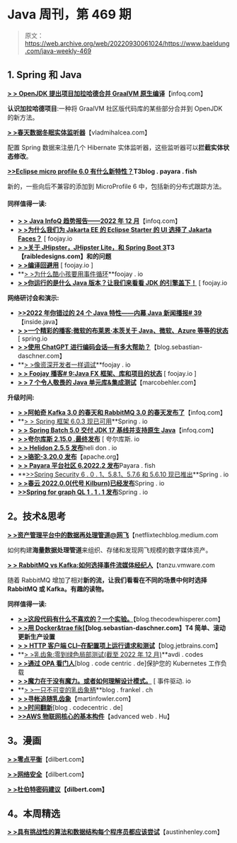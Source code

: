 # Java 周刊，第 469 期

> 原文：<https://web.archive.org/web/20220930061024/https://www.baeldung.com/java-weekly-469>

## 1. **Spring 和 Java**

**[> > OpenJDK 提出项目加拉哈德合并 GraalVM 原生编译](https://web.archive.org/web/20221223224232/https://www.infoq.com/news/2022/12/openjdk-galahad-Dec22/?utm_campaign=infoq_content&utm_source=infoq&utm_medium=feed&utm_term=Java)**【infoq.com】

**认识加拉哈德项目**:一种将 GraalVM 社区版代码库的某些部分合并到 OpenJDK 的新方法。

**[> >春天数据冬眠实体监听器](https://web.archive.org/web/20221223224232/https://vladmihalcea.com/spring-hibernate-entity-listeners/)**【vladmihalcea.com】

配置 Spring 数据来注册几个 Hibernate 实体监听器，这些监听器可以**拦截实体状态修改**。

**[>>Eclipse micro profile 6.0 有什么新特性？](https://web.archive.org/web/20221223224232/https://blog.payara.fish/whats-new-eclipse-microprofile-6.0)T3blog . payara . fish**

新的，一些向后不兼容的添加到 MicroProfile 6 中，包括新的分布式跟踪方法。

#### 同样值得一读:

*   **[> > Java InfoQ 趋势报告——2022 年 12 月](https://web.archive.org/web/20221223224232/https://www.infoq.com/articles/java-jvm-trends-2022/)**【infoq.com】
*   **[> >为什么我们为 Jakarta EE 的 Eclipse Starter 的 UI 选择了 Jakarta Faces？](https://web.archive.org/web/20221223224232/https://foojay.io/today/why-did-we-choose-jakarta-faces-for-the-ui-of-the-eclipse-starter-for-jakarta-ee/)** [ foojay.io
*   **[> >关于 JHipster，JHipster Lite，和 Spring Boot 3](https://web.archive.org/web/20221223224232/https://raibledesigns.com/rd/entry/questions_about_jhipster_jhipster_lite)T3【raibledesigns.com】和的问题**
*   **[> >编译回避用](https://web.archive.org/web/20221223224232/https://foojay.io/today/compilation-avoidance-with-gradle/)** [ foojay.io ]
*   **[> >为什么酷小孩要用事件循环](https://web.archive.org/web/20221223224232/https://foojay.io/today/why-the-cool-kids-use-event-loops/)**foojay . io
*   **[> >你运行的是什么 Java 版本？让我们来看看 JDK 的引擎盖下！](https://web.archive.org/web/20221223224232/https://foojay.io/today/what-java-version-are-you-running-lets-take-a-look-under-the-hood-of-the-jdk/)** [ foojay.io

**网络研讨会和演示:**

*   **[>>2022 年你错过的 24 个 Java 特性——内幕 Java 新闻播报# 39](https://web.archive.org/web/20221223224232/https://inside.java/2022/12/15/newscast-39/)**【inside.java】
*   **[> >一个精彩的播客:微软的布莱恩·本茨关于 Java、微软、Azure 等等的状态](https://web.archive.org/web/20221223224232/https://spring.io/blog/2022/12/15/a-bootiful-podcast-microsoft-s-brian-benz-on-the-state-of-java-microsoft-azure-and-so-much-more)** [ spring.io
*   **[> >使用 ChatGPT 进行编码会话—有多大帮助？](https://web.archive.org/web/20221223224232/https://blog.sebastian-daschner.com/entries/coding-session-chatgpt)**【blog.sebastian-daschner.com】
*   **[> >像资深开发者一样调试](https://web.archive.org/web/20221223224232/https://foojay.io/today/debug-like-a-senior-developer/)**foojay . io
*   **[> > Foojay 播客# 9:Java FX 框架、库和项目的状态](https://web.archive.org/web/20221223224232/https://foojay.io/today/foojay-podcast-9/)** [ foojay.io ]
*   [**> > 7 个令人敬畏的 Java 单元库&集成测试**](https://web.archive.org/web/20221223224232/https://www.youtube.com/watch?v=JVPHSdHViMg)【marcobehler.com】

**升级时间:**

*   **[> >阿帕奇 Kafka 3.0 的春天和 RabbitMQ 3.0 的春天发布了](https://web.archive.org/web/20221223224232/https://www.infoq.com/news/2022/12/spring-apache-kafka-rabbitmq-3/?utm_campaign=infoq_content&utm_source=infoq&utm_medium=feed&utm_term=Java)**【infoq.com】
*   **[> > Spring 框架 6.0.3 现已可用](https://web.archive.org/web/20221223224232/https://spring.io/blog/2022/12/15/spring-framework-6-0-3-available-now)**Spring . io
*   **[> > Spring Batch 5.0 交付 JDK 17 基线并支持原生 Java](https://web.archive.org/web/20221223224232/https://www.infoq.com/news/2022/12/spring-batch-5-released/?utm_campaign=infoq_content&utm_source=infoq&utm_medium=feed&utm_term=Java)**【infoq.com】
*   [**> >夸尔库斯 2.15.0 .最终发布**](https://web.archive.org/web/20221223224232/https://github.com/quarkusio/quarkus/releases/tag/2.15.0.Final) [ 夸尔库斯. io
*   [**> > Helidon 2.5.5 发布**](https://web.archive.org/web/20221223224232/https://github.com/helidon-io/helidon/releases/tag/2.5.5)heli don . io
*   **[> >骆驼-3.20.0 发布](https://web.archive.org/web/20221223224232/https://github.com/apache/camel/releases/tag/camel-3.20.0)**【apache.org】
*   [**> > Payara 平台社区 6.2022.2 发布**](https://web.archive.org/web/20221223224232/https://github.com/payara/Payara/releases/tag/payara-server-6.2022.2)Payara . fish
*   **[>>Spring Security 6 . 0 . 1、5.8.1、5.7.6 和 5.6.10 现已推出](https://web.archive.org/web/20221223224232/https://spring.io/blog/2022/12/19/spring-security-6-0-1-5-8-1-5-7-6-and-5-6-10-available-now)**Spring . io
*   [**> >春云 2022.0.0(代号 Kilburn)已经发布**](https://web.archive.org/web/20221223224232/https://spring.io/blog/2022/12/16/spring-cloud-2022-0-0-codename-kilburn-has-been-released)Spring . io
*   [**>>Spring for graph QL 1 . 1 . 1 发布**](https://web.archive.org/web/20221223224232/https://spring.io/blog/2022/12/20/spring-for-graphql-1-1-1-released)Spring . io

## 2。技术&思考

**[> >资产管理平台中的数据再处理管道@网飞](https://web.archive.org/web/20221223224232/https://netflixtechblog.medium.com/data-reprocessing-pipeline-in-asset-management-platform-netflix-46fe225c35c9?source=rss-c3aeaf49d8a4------2)**【netflixtechblog.medium.com

如何构建**海量数据处理管道**来组织、存储和发现网飞规模的数字媒体资产。

**[> > RabbitMQ vs Kafka:如何选择事件流媒体经纪人](https://web.archive.org/web/20221223224232/https://tanzu.vmware.com/content/blog/rabbitmq-event-streaming-broker)**【tanzu.vmware.com

随着 RabbitMQ 增加了相对**新的流，让我们看看在不同的场景中何时选择 RabbitMQ 或 Kafka。有趣的读物。**

**同样值得一读:**

*   **[> >这段代码有什么不喜欢的？一个实验。](https://web.archive.org/web/20221223224232/https://blog.thecodewhisperer.com/permalink/whats-not-to-like-about-this-code-1)**【blog.thecodewhisperer.com】
*   **[> >用 Docker&trae fik](https://web.archive.org/web/20221223224232/https://blog.sebastian-daschner.com/entries/rolling-updates-production-traefik)[【blog.sebastian-daschner.com】T4 简单、滚动更新生产设置**
*   **[> > HTTP 客户端 CLI–在配置项上运行请求和测试](https://web.archive.org/web/20221223224232/https://blog.jetbrains.com/idea/2022/12/http-client-cli-run-requests-and-tests-on-ci/)**【blog.jetbrains.com】
*   **[> >乳齿象:零到绿色局部测试(截至 2022 年 12 月)](https://web.archive.org/web/20221223224232/https://avdi.codes/mastodon-zero-to-green-tests-locally-as-of-december-2022/)**avdi . codes
*   **[> >通过 OPA 看门人](https://web.archive.org/web/20221223224232/https://blog.codecentric.de/secure-your-kubernetes-workloads-with-opa-gatekeeper)**[blog . code centric . de]保护您的 Kubernetes 工作负载
*   **[> >魔力在于没有魔力。或者如何理解设计模式。](https://web.archive.org/web/20221223224232/https://event-driven.io/en/the_magic_is_that_there_is_no_magic/)** [ 事件驱动. io
*   **[> >一只不可变的乳齿象柄](https://web.archive.org/web/20221223224232/https://blog.frankel.ch/immutable-mastodon-handle/)**blog . frankel . ch
*   **[> >寻帐追随乳齿象](https://web.archive.org/web/20221223224232/https://martinfowler.com/articles/exploring-mastodon.html#finding-accounts-to-follow)**【martinfowler.com】
*   [**> >时间翻新**](https://web.archive.org/web/20221223224232/https://blog.codecentric.de/time-to-renovate)[blog . codecentric . de]
*   [**>>AWS 物联网核心的基本构件**](https://web.archive.org/web/20221223224232/https://advancedweb.hu/the-basic-building-blocks-of-aws-iot-core/)【advanced web . Hu】

## 3。漫画

[**> >零点平衡**](https://web.archive.org/web/20221223224232/https://dilbert.com/strip/2022-12-23)【dilbert.com】

[**> >网络安全**](https://web.archive.org/web/20221223224232/https://dilbert.com/strip/2022-12-22)【dilbert.com】

**[> >杜伯特密码建议](https://web.archive.org/web/20221223224232/https://dilbert.com/strip/2022-12-21)【dilbert.com】**

## 4。本周精选

**[> >具有挑战性的算法和数据结构每个程序员都应该尝试](https://web.archive.org/web/20221223224232/https://austinhenley.com/blog/challengingalgorithms.html)**【austinhenley.com】